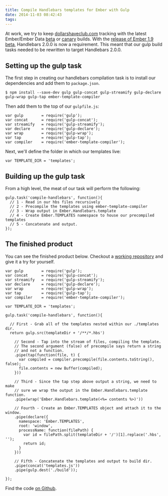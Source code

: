 ```yaml
---
title: Compile Handlebars templates for Ember with Gulp
date: 2014-11-03 08:42:43
tags:
---
```


At work, we try to keep [dollarshaveclub.com](http://dollarshaveclub.com) tracking with the latest Ember/Ember Data [beta](http://emberjs.com/builds/#/beta) or [canary](http://emberjs.com/builds/#/canary) builds. With the [release of Ember 1.9 beta](http://emberjs.com/blog/2014/10/26/ember-1-8-0-released.html), Handlebars 2.0.0 is now a requirement. This meant that our gulp build tasks needed to be rewritten to target Handlebars 2.0.0.

## Setting up the gulp task

The first step in creating our handlebars compilation task is to install our dependencies and add them to `package.json`.

```
$ npm install --save-dev gulp gulp-concat gulp-streamify gulp-declare gulp-wrap gulp-tap ember-template-compiler
```

Then add them to the top of our `gulpfile.js`:

```
var gulp        = require('gulp');
var concat      = require('gulp-concat');
var streamify   = require('gulp-streamify');
var declare     = require('gulp-declare');
var wrap        = require('gulp-wrap');
var tap         = require('gulp-tap');
var compiler    = require('ember-template-compiler');
```

Next, we'll define the folder in which our templates live:

```
var TEMPLATE_DIR = 'templates';
```

## Building up the gulp task

From a high level, the meat of our task will perform the following:

```
gulp.task('compile-handlebars', function(){
  // 1 - Read in our hbs files recursively
  // 2 - Precompile the templates using ember-template-compiler
  // 3 - Wrap output in Ember.Handlebars.template
  // 4 - Create Ember.TEMPLATES namespace to house our precompiled templates
  // 5 - Concatenate and output.
});
```

## The finished product

You can see the finished product below. Checkout a [working repository](https://github.com/briangonzalez/blog-compile-handlebars-templates-ember-with-gulp) and give it a try for yourself.

```
var gulp        = require('gulp');
var concat      = require('gulp-concat');
var streamify   = require('gulp-streamify');
var declare     = require('gulp-declare');
var wrap        = require('gulp-wrap');
var tap         = require('gulp-tap');
var compiler    = require('ember-template-compiler');

var TEMPLATE_DIR = 'templates';

gulp.task('compile-handlebars', function(){

  // First - Grab all of the templates nested within our ./templates dir.
  return gulp.src(templateDir + '/**/*.hbs')

    // Second - Tap into the stream of files, compiling the template.
    // The second argument (false) of precompile says return a string
    // and not a function.
    .pipe(tap(function(file, t) {
      var compiled = compiler.precompile(file.contents.toString(), false);
      file.contents = new Buffer(compiled);
    }))

    // Third - Since the tap step above output a string, we need to make
    // sure we wrap the output in the Ember.Handlebars.template function.
    .pipe(wrap('Ember.Handlebars.template(<%= contents %>)'))

    // Fourth - Create an Ember.TEMPLATES object and attach it to the window.
    .pipe(declare({
      namespace: 'Ember.TEMPLATES',
      root: 'window',
      processName: function(filePath) {
        var id = filePath.split(templateDir + '/')[1].replace('.hbs', '');
        return id;
      }
    }))

    // Fifth - Concatenate the templates and output to build dir.
    .pipe(concat('templates.js'))
    .pipe(gulp.dest('./build'));

});

```

Find the code [on Github](https://github.com/briangonzalez/blog-compile-handlebars-templates-ember-with-gulp).
